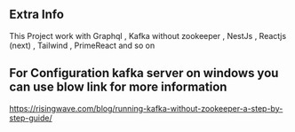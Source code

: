 ## Extra Info

This Project work with Graphql , Kafka without zookeeper , NestJs , Reactjs (next) , Tailwind , PrimeReact and so on

## For Configuration kafka server on windows you can use blow link for more information
https://risingwave.com/blog/running-kafka-without-zookeeper-a-step-by-step-guide/
